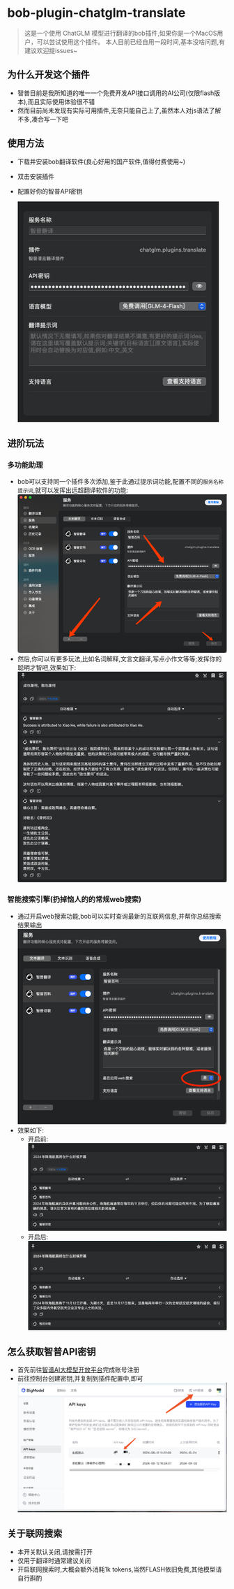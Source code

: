 # bob-plugin-chatglm-translate
> 这是一个使用 ChatGLM 模型进行翻译的bob插件,如果你是一个MacOS用户，可以尝试使用这个插件。
> 本人目前已经自用一段时间,基本没啥问题,有建议欢迎提issues~
## 为什么开发这个插件
- 智普目前是我所知道的唯一一个免费开发API接口调用的AI公司(仅限flash版本),而且实际使用体验很不错
- 然而目前尚未发现有实际可用插件,无奈只能自己上了,虽然本人对js语法了解不多,凑合写一下吧

## 使用方法
- 下载并安装bob翻译软件(良心好用的国产软件,值得付费使用~)
- 双击安装插件
- 配置好你的智普API密钥
  
  ![alt text](imgs/image0.png)

## 进阶玩法
### 多功能助理
- bob可以支持同一个插件多次添加,鉴于此通过提示词功能,配置不同的`服务名称` `提示词`,就可以发挥出远超翻译软件的功能:
  ![alt text](imgs/image4.png)
- 然后,你可以有更多玩法,比如名词解释,文言文翻译,写点小作文等等;发挥你的聪明才智吧,效果如下:
  ![alt text](imgs/image3.png)

### 智能搜索引擎(扔掉恼人的的常规web搜索)
- 通过开启web搜索功能,bob可以实时查询最新的互联网信息,并帮你总结搜索结果输出
  ![alt text](imgs/image5.png)
- 效果如下:
  - 开启前:
  ![alt text](imgs/image6.png)
  - 开启后:
  ![alt text](imgs/image7.png)


## 怎么获取智普API密钥
- 首先前往[智谱AI大模型开放平台](https://open.bigmodel.cn/)完成账号注册
- 前往控制台创建密钥,并复制到插件配置中,即可
  ![alt text](imgs/image-1.png)

## 关于联网搜索
- 本开关默认关闭,请按需打开
- 仅用于翻译时通常建议关闭
- 开启联网搜索时,大概会额外消耗1k tokens,当然FLASH依旧免费,其他模型请自行斟酌